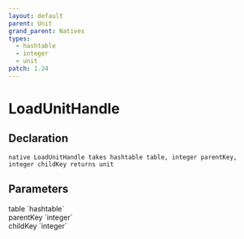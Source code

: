 ```yaml
---
layout: default
parent: Unit
grand_parent: Natives
types:
  - hashtable
  - integer
  - unit
patch: 1.24
---
```


# LoadUnitHandle

## Declaration

```
native LoadUnitHandle takes hashtable table, integer parentKey, integer childKey returns unit
```

## Parameters
<dl>
  <dt>table `hashtable`</dt>
  <dd></dd>

  <dt>parentKey `integer`</dt>
  <dd></dd>

  <dt>childKey `integer`</dt>
  <dd></dd>
</dl>